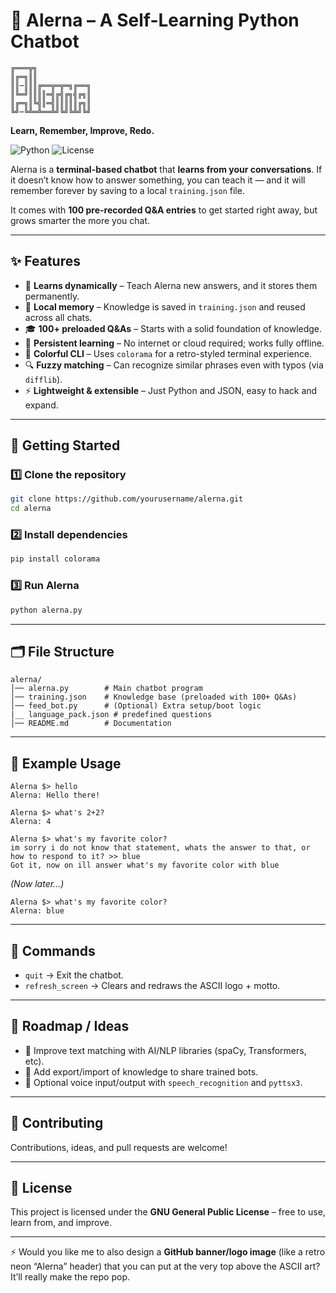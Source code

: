 
# 🤖 Alerna – A Self-Learning Python Chatbot

```
╔═══╦╗
║╔═╗║║
║║─║║║╔══╦═╦═╗╔══╗
║╚═╝║║║║═╣╔╣╔╗╣╔╗║
║╔═╗║╚╣║═╣║║║║║╔╗║
╚╝─╚╩═╩══╩╝╚╝╚╩╝╚╝
```

**Learn, Remember, Improve, Redo.**

![Python](https://img.shields.io/badge/Python-3.x-blue?logo=python)
![License](https://img.shields.io/badge/License-GNU-green)

Alerna is a **terminal-based chatbot** that **learns from your conversations**.
If it doesn’t know how to answer something, you can teach it — and it will remember forever by saving to a local `training.json` file.

It comes with **100 pre-recorded Q\&A entries** to get started right away, but grows smarter the more you chat.

---

## ✨ Features

* 🧠 **Learns dynamically** – Teach Alerna new answers, and it stores them permanently.
* 📂 **Local memory** – Knowledge is saved in `training.json` and reused across all chats.
* 🎓 **100+ preloaded Q\&As** – Starts with a solid foundation of knowledge.
* 🔄 **Persistent learning** – No internet or cloud required; works fully offline.
* 🎨 **Colorful CLI** – Uses `colorama` for a retro-styled terminal experience.
* 🔍 **Fuzzy matching** – Can recognize similar phrases even with typos (via `difflib`).
* ⚡ **Lightweight & extensible** – Just Python and JSON, easy to hack and expand.

---

## 🚀 Getting Started

### 1️⃣ Clone the repository

```bash
git clone https://github.com/yourusername/alerna.git
cd alerna
```

### 2️⃣ Install dependencies

```bash
pip install colorama
```

### 3️⃣ Run Alerna

```bash
python alerna.py
```

---

## 🗂️ File Structure

```
alerna/
│── alerna.py        # Main chatbot program
│── training.json    # Knowledge base (preloaded with 100+ Q&As)
│── feed_bot.py      # (Optional) Extra setup/boot logic
|__ language_pack.json # predefined questions
│── README.md        # Documentation
```

---

## 📝 Example Usage

```
Alerna $> hello
Alerna: Hello there!

Alerna $> what's 2+2?
Alerna: 4

Alerna $> what's my favorite color?
im sorry i do not know that statement, whats the answer to that, or how to respond to it? >> blue
Got it, now on ill answer what's my favorite color with blue
```

*(Now later…)*

```
Alerna $> what's my favorite color?
Alerna: blue
```

---

## 🔧 Commands

* `quit` → Exit the chatbot.
* `refresh_screen` → Clears and redraws the ASCII logo + motto.

---

## 🔮 Roadmap / Ideas

* 🔗 Improve text matching with AI/NLP libraries (spaCy, Transformers, etc).
* 💾 Add export/import of knowledge to share trained bots.
* 🎤 Optional voice input/output with `speech_recognition` and `pyttsx3`.

---

## 🤝 Contributing

Contributions, ideas, and pull requests are welcome!

---

## 📜 License

This project is licensed under the **GNU General Public License** – free to use, learn from, and improve.

---

⚡ Would you like me to also design a **GitHub banner/logo image** (like a retro neon “Alerna” header) that you can put at the very top above the ASCII art? It’ll really make the repo pop.

